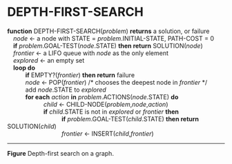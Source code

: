 # DEPTH-FIRST-SEARCH

__function__ DEPTH-FIRST-SEARCH(_problem_) __returns__ a solution, or failure  
&emsp;_node_ &larr; a node with STATE = _problem_.INITIAL\-STATE, PATH\-COST = 0    
&emsp;__if__ _problem_.GOAL\-TEST(_node_.STATE) __then return__ SOLUTION(_node_)  
&emsp;_frontier_ &larr; a LIFO queue with _node_ as the only element  
&emsp;_explored_ &larr; an empty set  
&emsp;__loop do__  
&emsp;&emsp;&emsp;__if__ EMPTY?(_frontier_) __then return__ failure  
&emsp;&emsp;&emsp;_node_ &larr; POP(_frontier_) /\* chooses the deepest node in _frontier_ \*/  
&emsp;&emsp;&emsp;add _node_.STATE to _explored_  
&emsp;&emsp;&emsp;__for each__ _action_ __in__ _problem_.ACTIONS(_node_.STATE) __do__  
&emsp;&emsp;&emsp;&emsp;&emsp;&emsp;_child_ &larr; CHILD\-NODE(_problem_,_node_,_action_)  
&emsp;&emsp;&emsp;&emsp;&emsp;&emsp;__if__ _child_.STATE is not in _explored_ or _frontier_ __then__  
&emsp;&emsp;&emsp;&emsp;&emsp;&emsp;&emsp;&emsp;&emsp;__if__ _problem_.GOAL\-TEST(_child_.STATE) __then return__ SOLUTION(_child_)  
&emsp;&emsp;&emsp;&emsp;&emsp;&emsp;&emsp;&emsp;&emsp;_frontier_ &larr; INSERT(_child_,_frontier_)  

---
__Figure__  Depth-first search on a graph.
